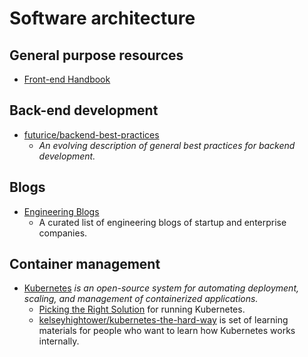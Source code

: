# Software architecture


## General purpose resources

- [Front-end Handbook](http://www.frontendhandbook.com/)



## Back-end development

- [futurice/backend-best-practices](https://github.com/futurice/backend-best-practices)
  - _An evolving description of general best practices for backend development._



## Blogs

- [Engineering Blogs](https://github.com/sumodirjo/engineering-blogs)
  - A curated list of engineering blogs of startup and enterprise companies.


## Container management

- [Kubernetes](http://kubernetes.io/) _is an open-source system for automating deployment, scaling, and management of containerized applications._
  - [Picking the Right Solution](http://kubernetes.io/docs/getting-started-guides/) for running Kubernetes.
  - [kelseyhightower/kubernetes-the-hard-way](https://github.com/kelseyhightower/kubernetes-the-hard-way) is set of learning materials for people who want to learn how Kubernetes works internally.



